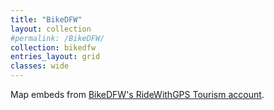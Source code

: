 ```yaml
---
title: "BikeDFW"
layout: collection
#permalink: /BikeDFW/
collection: bikedfw
entries_layout: grid
classes: wide
---
```

Map embeds from [BikeDFW's RideWithGPS Tourism account](https://ridewithgps.com/organizations/5133-bikedfw).
